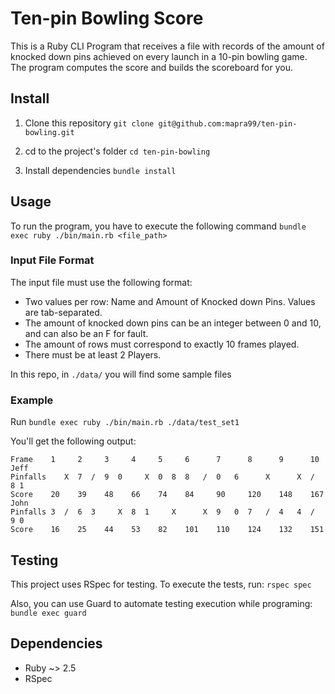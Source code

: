 # Ten-pin Bowling Score
This is a Ruby CLI Program that receives a file with records of the amount of knocked down pins achieved on every launch in a 10-pin bowling game. The program computes the score and builds the scoreboard for you.

## Install
1. Clone this repository
`git clone git@github.com:mapra99/ten-pin-bowling.git`

2. cd to the project's folder
`cd ten-pin-bowling`

3. Install dependencies
`bundle install`

## Usage
To run the program, you have to execute the following command
`bundle exec ruby ./bin/main.rb <file_path>`

### Input File Format
The input file must use the following format:
- Two values per row: Name and Amount of Knocked down Pins. Values are tab-separated.
- The amount of knocked down pins can be an integer between 0 and 10, and can also be an F for fault.
- The amount of rows must correspond to exactly 10 frames played.
- There must be at least 2 Players.

In this repo, in `./data/` you will find some sample files

### Example
Run `bundle exec ruby ./bin/main.rb ./data/test_set1`

You'll get the following output:
```
Frame    1     2     3     4     5     6      7      8      9      10      
Jeff                                                                       
Pinfalls    X  7  /  9  0     X  0  8  8   /  0   6      X      X  /   8 1 
Score    20    39    48    66    74    84     90     120    148    167     
John                                                                       
Pinfalls 3  /  6  3     X  8  1     X      X  9   0  7   /  4   4  /   9 0 
Score    16    25    44    53    82    101    110    124    132    151     
```

## Testing
This project uses RSpec for testing.
To execute the tests, run:
`rspec spec`

Also, you can use Guard to automate testing execution while programing:
`bundle exec guard`

## Dependencies
- Ruby ~> 2.5
- RSpec

